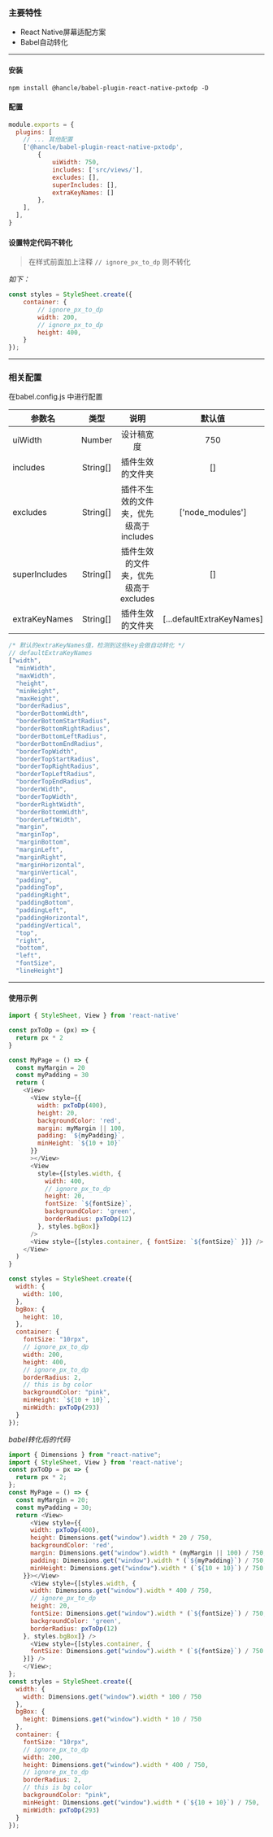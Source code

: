 ### 主要特性

- React Native屏幕适配方案
- Babel自动转化

                
----
                    
#### 安装
```
npm install @hancle/babel-plugin-react-native-pxtodp -D
```

#### 配置
```javascript
module.exports = {
  plugins: [
	// ... 其他配置
	['@hancle/babel-plugin-react-native-pxtodp',
		{
			uiWidth: 750,
			includes: ['src/views/'],
			excludes: [],
			superIncludes: [],
			extraKeyNames: []
		},
	],
  ],
}
```

#### 设置特定代码不转化
> 在样式前面加上注释 `// ignore_px_to_dp` 则不转化

*如下：*
```javascript
const styles = StyleSheet.create({
	container: {
		// ignore_px_to_dp
		width: 200,
		// ignore_px_to_dp
		height: 400,
	}
});

```

                
----
                    
### 相关配置
在babel.config.js 中进行配置

| 参数名        |  类型   |          说明                 |  默认值  |
| -------------   | :-------:  | :-------------------------: | :------------:  |
| uiWidth      | Number   | 设计稿宽度           |   750     |
| includes     |  String[]    | 插件生效的文件夹  |   []         |
| excludes     |  String[]    | 插件不生效的文件夹，优先级高于includes  |   ['node_modules']         |
| superIncludes    |  String[]    | 插件生效的文件夹，优先级高于excludes  |   []         |
| extraKeyNames |  String[]    | 插件生效的文件夹  |   [...defaultExtraKeyNames]         |

```javascript
/* 默认的extraKeyNames值，检测到这些key会做自动转化 */
// defaultExtraKeyNames
["width",
  "minWidth",
  "maxWidth",
  "height",
  "minHeight",
  "maxHeight",
  "borderRadius",
  "borderBottomWidth",
  "borderBottomStartRadius",
  "borderBottomRightRadius",
  "borderBottomLeftRadius",
  "borderBottomEndRadius",
  "borderTopWidth",
  "borderTopStartRadius",
  "borderTopRightRadius",
  "borderTopLeftRadius",
  "borderTopEndRadius",
  "borderWidth",
  "borderTopWidth",
  "borderRightWidth",
  "borderBottomWidth",
  "borderLeftWidth",
  "margin",
  "marginTop",
  "marginBottom",
  "marginLeft",
  "marginRight",
  "marginHorizontal",
  "marginVertical",
  "padding",
  "paddingTop",
  "paddingRight",
  "paddingBottom",
  "paddingLeft",
  "paddingHorizontal",
  "paddingVertical",
  "top",
  "right",
  "bottom",
  "left",
  "fontSize",
  "lineHeight"]
```


                
----
                    
#### 使用示例　

```javascript
import { StyleSheet, View } from 'react-native'

const pxToDp = (px) => {
  return px * 2
}

const MyPage = () => {
  const myMargin = 20
  const myPadding = 30
  return (
    <View>
      <View style={{
        width: pxToDp(400),
        height: 20,
        backgroundColor: 'red',
        margin: myMargin || 100,
        padding: `${myPadding}`,
        minHeight: `${10 + 10}`
      }}
      ></View>
      <View
        style={[styles.width, {
          width: 400, 
          // ignore_px_to_dp
          height: 20,
          fontSize: `${fontSize}`,
          backgroundColor: 'green',
          borderRadius: pxToDp(12)
        }, styles.bgBox]}
      />
      <View style={[styles.container, { fontSize: `${fontSize}` }]} />
    </View>
  )
}

const styles = StyleSheet.create({
  width: {
    width: 100,
  },
  bgBox: {
    height: 10,
  },
  container: {
    fontSize: "10rpx",
    // ignore_px_to_dp
    width: 200,
    height: 400,
	// ignore_px_to_dp
    borderRadius: 2,
    // this is bg color
    backgroundColor: "pink",
    minHeight: `${10 + 10}`,
    minWidth: pxToDp(293)
  }
});
```
*babel转化后的代码*
```javascript
import { Dimensions } from "react-native";
import { StyleSheet, View } from 'react-native';
const pxToDp = px => {
  return px * 2;
};
const MyPage = () => {
  const myMargin = 20;
  const myPadding = 30;
  return <View>
      <View style={{
      width: pxToDp(400),
      height: Dimensions.get("window").width * 20 / 750,
      backgroundColor: 'red',
      margin: Dimensions.get("window").width * (myMargin || 100) / 750,
      padding: Dimensions.get("window").width * (`${myPadding}`) / 750,
      minHeight: Dimensions.get("window").width * (`${10 + 10}`) / 750
    }}></View>
      <View style={[styles.width, {
      width: Dimensions.get("window").width * 400 / 750,
      // ignore_px_to_dp
      height: 20,
      fontSize: Dimensions.get("window").width * (`${fontSize}`) / 750,
      backgroundColor: 'green',
      borderRadius: pxToDp(12)
    }, styles.bgBox]} />
      <View style={[styles.container, {
      fontSize: Dimensions.get("window").width * (`${fontSize}`) / 750
    }]} />
    </View>;
};
const styles = StyleSheet.create({
  width: {
    width: Dimensions.get("window").width * 100 / 750
  },
  bgBox: {
    height: Dimensions.get("window").width * 10 / 750
  },
  container: {
    fontSize: "10rpx",
    // ignore_px_to_dp
    width: 200,
    height: Dimensions.get("window").width * 400 / 750,
    // ignore_px_to_dp
    borderRadius: 2,
    // this is bg color
    backgroundColor: "pink",
    minHeight: Dimensions.get("window").width * (`${10 + 10}`) / 750,
    minWidth: pxToDp(293)
  }
});
```




